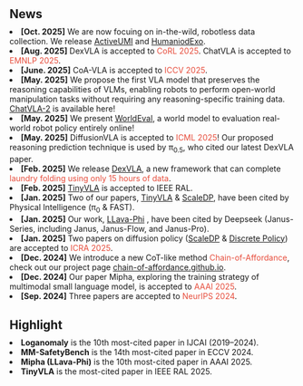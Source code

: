 <h1 id="news"></h1>

<h2 style="margin: 30px 0px 10px;">News</h2>

<li><strong>[Oct. 2025]</strong> We are now focuing on in-the-wild, robotless data collection. We release <a href="http://activeumi.github.io/">ActiveUMI</a> and <a href="https://humanoid-exo.github.io/">HumaniodExo</a>. </li>
<li><strong>[Aug. 2025]</strong> DexVLA is accepted to <span style="color:#e74d3c">CoRL 2025</span>. ChatVLA is accepted to <span style="color:#e74d3c">EMNLP 2025</span>. </li>
<li><strong>[June. 2025]</strong> CoA-VLA is accepted to <span style="color:#e74d3c">ICCV 2025</span>.</li>
<li><strong>[May. 2025]</strong> We propose the first VLA model that preserves the reasoning capabilities of VLMs, enabling robots to perform open-world manipulation tasks without requiring any reasoning-specific training data. <a href="https://chatvla-2.github.io/">ChatVLA-2</a> is available here!</li>
<li><strong>[May. 2025]</strong> We present <a href="https://worldeval.github.io/">WorldEval</a>, a world model to evaluation real-world robot policy entirely online!</li>
<li><strong>[May. 2025]</strong> DiffusionVLA is accepted to <span style="color:#e74d3c">ICML 2025</span>! Our proposed reasoning prediction technique is used by &pi;<sub>0.5</sub>, who cited our latest DexVLA paper. </li>
<li><strong>[Feb. 2025]</strong> We release <a href="https://dex-vla.github.io/">DexVLA</a>, a new framework that can complete <span style="color:#e74d3c">laundry folding using only 15 hours of data</span>.</li>
<li><strong>[Feb. 2025]</strong> <a href="https://tiny-vla.github.io/">TinyVLA</a> is accepted to IEEE RAL.</li>
<li><strong>[Jan. 2025]</strong> Two of our papers, <a href="https://tiny-vla.github.io/">TinyVLA</a> & <a href="https://scaling-diffusion-policy.github.io/">ScaleDP</a>, have been cited by Physical Intelligence (&pi;<sub>0</sub> & FAST).</li>
<li><strong>[Jan. 2025]</strong> Our work, <a href="https://github.com/zhuyiche/llava-phi">LLava-Phi</a> , have been cited by Deepseek (Janus-Series, including Janus, Janus-Flow, and Janus-Pro).</li>
<li><strong>[Jan. 2025]</strong> Two papers on diffusion policy (<a href="https://scaling-diffusion-policy.github.io/">ScaleDP</a> & <a href="https://discretepolicy.github.io/">Discrete Policy</a>) are accepted to <span style="color:#e74d3c">ICRA 2025</span>.</li>
<li><strong>[Dec. 2024]</strong> We introduce a new CoT-like method <span style="color:#e74d3c">Chain-of-Affordance</span>, check out our project page <span style="color:#e74d3c"><a href="https://chain-of-affordance.github.io/">chain-of-affordance.github.io</a></span>.</li>
<li><strong>[Dec. 2024]</strong> Our paper Mipha, exploring the training strategy of multimodal small language model, is accepted to <span style="color:#e74d3c">AAAI 2025</span>.</li>
<li><strong>[Sep. 2024]</strong> Three papers are accepted to <span style="color:#e74d3c">NeurIPS 2024</span>.</li>


<h2 style="margin: 30px 0px 10px;">Highlight</h2>
<li><strong>Loganomaly</strong> is the 10th most-cited paper in IJCAI (2019–2024).</li>
<li><strong>MM-SafetyBench</strong> is the 14th most-cited paper in ECCV 2024.</li>
<li><strong>Mipha (LLava-Phi)</strong> is the 10th most-cited paper in AAAI 2025.</li>
<li><strong>TinyVLA</strong> is the most-cited paper in IEEE RAL 2025.</li>